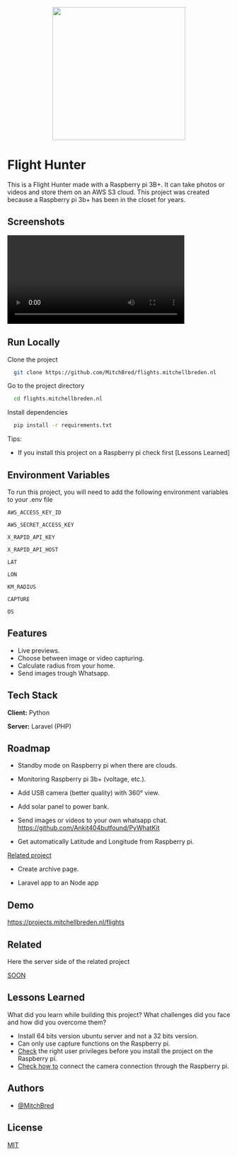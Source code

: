 <p align="center">
<img src="https://projects.mitchellbreden.nl/assets/images/satellite-with-text.svg" width="300"><br>
</p>

# Flight Hunter

This is a Flight Hunter made with a Raspberry pi 3B+. It can take photos or videos and store them on an AWS S3 cloud.
This project was created because a Raspberry pi 3b+ has been in the closet for years.

## Screenshots

<video width="400" controls>
  <source src="https://projects.mitchellbreden.nl/assets/video/preview.mp4" type="video/mp4">
  Your browser does not support HTML video.
</video>

## Run Locally

Clone the project

```bash
  git clone https://github.com/MitchBred/flights.mitchellbreden.nl
```

Go to the project directory

```bash
  cd flights.mitchellbreden.nl
```

Install dependencies

```bash
  pip install -r requirements.txt
```

Tips:

- If you install this project on a Raspberry pi check first [Lessons Learned]

## Environment Variables

To run this project, you will need to add the following environment variables to your .env file

`AWS_ACCESS_KEY_ID`

`AWS_SECRET_ACCESS_KEY`

`X_RAPID_API_KEY`

`X_RAPID_API_HOST`

`LAT`

`LON`

`KM_RADIUS`

`CAPTURE`

`OS`

## Features

- Live previews.
- Choose between image or video capturing.
- Calculate radius from your home.
- Send images trough Whatsapp.

## Tech Stack

**Client:** Python

**Server:** Laravel (PHP)

## Roadmap

- Standby mode on Raspberry pi when there are clouds.

- Monitoring Raspberry pi 3b+ (voltage, etc.).

- Add USB camera (better quality) with 360° view.

- Add solar panel to power bank.

- Send images or videos to your own whatsapp chat.
  https://github.com/Ankit404butfound/PyWhatKit

- Get automatically Latitude and Longitude from Raspberry pi.

[Related project](https://github.com/MitchBred/flights.mitchellbreden.nl-backend)

- Create archive page.

- Laravel app to an Node app

## Demo

https://projects.mitchellbreden.nl/flights

## Related

Here the server side of the related project

[SOON](https://github.com/MitchBred/flights.mitchellbreden.nl-backend)

## Lessons Learned

What did you learn while building this project? What challenges did you face and how did you overcome them?

- Install 64 bits version ubuntu server and not a 32 bits version.
- Can only use capture functions on the Raspberry pi.
- [Check](https://youtu.be/bwE4Mr-2ksQ) the right user privileges before you install the project on the Raspberry pi.
- [Check how to](youtube.com/watch?v=nx8gDSS1vO4) connect the camera connection through the Raspberry pi.

## Authors

- [@MitchBred](https://www.github.com/MithBred)

## License

[MIT](https://choosealicense.com/licenses/mit/)

